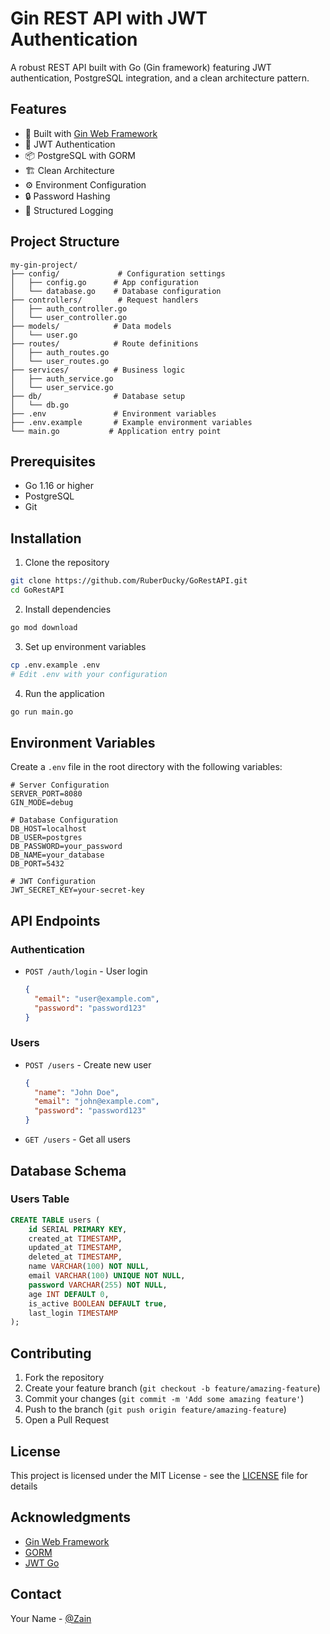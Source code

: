 # Gin REST API with JWT Authentication

A robust REST API built with Go (Gin framework) featuring JWT authentication, PostgreSQL integration, and a clean architecture pattern.

## Features

- 🚀 Built with [Gin Web Framework](https://github.com/gin-gonic/gin)
- 🔐 JWT Authentication
- 📦 PostgreSQL with GORM
- 🏗️ Clean Architecture
- ⚙️ Environment Configuration
- 🔒 Password Hashing
- 📝 Structured Logging

## Project Structure

```
my-gin-project/
├── config/             # Configuration settings
│   ├── config.go      # App configuration
│   └── database.go    # Database configuration
├── controllers/        # Request handlers
│   ├── auth_controller.go
│   └── user_controller.go
├── models/            # Data models
│   └── user.go
├── routes/            # Route definitions
│   ├── auth_routes.go
│   └── user_routes.go
├── services/          # Business logic
│   ├── auth_service.go
│   └── user_service.go
├── db/                # Database setup
│   └── db.go
├── .env               # Environment variables
├── .env.example       # Example environment variables
└── main.go           # Application entry point
```

## Prerequisites

- Go 1.16 or higher
- PostgreSQL
- Git

## Installation

1. Clone the repository
```bash
git clone https://github.com/RuberDucky/GoRestAPI.git
cd GoRestAPI
```

2. Install dependencies
```bash
go mod download
```

3. Set up environment variables
```bash
cp .env.example .env
# Edit .env with your configuration
```

4. Run the application
```bash
go run main.go
```

## Environment Variables

Create a `.env` file in the root directory with the following variables:

```env
# Server Configuration
SERVER_PORT=8080
GIN_MODE=debug

# Database Configuration
DB_HOST=localhost
DB_USER=postgres
DB_PASSWORD=your_password
DB_NAME=your_database
DB_PORT=5432

# JWT Configuration
JWT_SECRET_KEY=your-secret-key
```

## API Endpoints

### Authentication
- `POST /auth/login` - User login
  ```json
  {
    "email": "user@example.com",
    "password": "password123"
  }
  ```

### Users
- `POST /users` - Create new user
  ```json
  {
    "name": "John Doe",
    "email": "john@example.com",
    "password": "password123"
  }
  ```
- `GET /users` - Get all users

## Database Schema

### Users Table
```sql
CREATE TABLE users (
    id SERIAL PRIMARY KEY,
    created_at TIMESTAMP,
    updated_at TIMESTAMP,
    deleted_at TIMESTAMP,
    name VARCHAR(100) NOT NULL,
    email VARCHAR(100) UNIQUE NOT NULL,
    password VARCHAR(255) NOT NULL,
    age INT DEFAULT 0,
    is_active BOOLEAN DEFAULT true,
    last_login TIMESTAMP
);
```

## Contributing

1. Fork the repository
2. Create your feature branch (`git checkout -b feature/amazing-feature`)
3. Commit your changes (`git commit -m 'Add some amazing feature'`)
4. Push to the branch (`git push origin feature/amazing-feature`)
5. Open a Pull Request

## License

This project is licensed under the MIT License - see the [LICENSE](LICENSE) file for details

## Acknowledgments

- [Gin Web Framework](https://github.com/gin-gonic/gin)
- [GORM](https://gorm.io/)
- [JWT Go](https://github.com/golang-jwt/jwt)

## Contact

Your Name - [@Zain](zaindev@duck.com)
